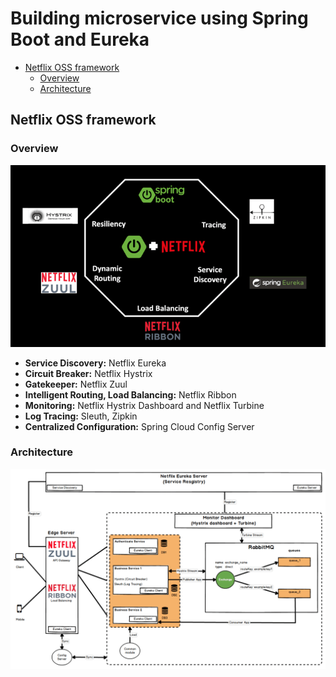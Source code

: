 # Building microservice using Spring Boot and Eureka

- [Netflix OSS framework](#netflix-oss-framework)
  - [Overview](#overview)
  - [Architecture](#architecture)


## Netflix OSS framework

### Overview
![Netflix OSS's ecosystem](readme/netflix-oss-framework.png)

-  **Service Discovery:** Netflix Eureka
-  **Circuit Breaker:** Netflix Hystrix
-  **Gatekeeper:** Netflix Zuul
-  **Intelligent Routing, Load Balancing:** Netflix Ribbon
-  **Monitoring:** Netflix Hystrix Dashboard and Netflix Turbine
-  **Log Tracing:** Sleuth, Zipkin
-  **Centralized Configuration:** Spring Cloud Config Server
### Architecture
![Netflix OSS's architecture](readme/netflix-oss-architecture.png)

